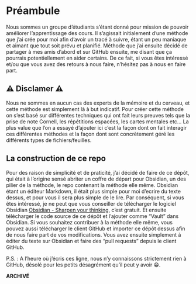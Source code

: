 # Préambule
Nous sommes un groupe d’étudiants s’étant donné pour mission de pouvoir améliorer l’apprentissage des cours. Il s’agissait initialement d’une méthode que j’ai crée pour moi afin d’avoir un tracé à suivre, étant un peu maniaque et aimant que tout soit prévu et planifié. Méthode que j’ai ensuite décidé de partager à mes amis d’abord et sur GitHub ensuite, me disant que ça pourrais potentiellement en aider certains. De ce fait, si vous êtes intéressé et/ou que vous avez des retours à nous faire, n’hésitez pas à nous en faire part.
## ⚠️ Disclamer ⚠️
Nous ne sommes en aucun cas des experts de la mémoire et du cerveau, et cette méthode est simplement là à but indicatif. Pour créer cette méthode on s’est basé sur différentes techniques qui ont fait leurs preuves tels que la prise de note Cornell, les répétitions espacées, les cartes mentales etc… La plus value que l’on a essayé d’ajouter ici c’est la façon dont on fait interagir ces différentes méthodes et la façon dont sont concrètement géré les différents types de fichiers/feuilles. 
## La construction de ce repo
Pour des raison de simplicité et de praticité, j’ai décidé de faire de ce dépôt, qui était à l’origine sensé abriter un coffre de départ pour Obsidian, un des pilier de la méthode, le repo contenant la méthode elle même. Obsidian étant un éditeur Markdown, il était plus simple pour moi d’ecrire du texte dessus, et pour vous il sera plus simple de le lire. Par conséquent, si vous êtes intéressé, je ne peut que vous conseiller de télécharger le logiciel Obsidian [Obsidian - Sharpen your thinking](https://obsidian.md/), c’est gratuit. Et ensuite télécharger le code source de ce dépôt et l’ajouter comme “Vault” dans Obsidian. Si vous souhaitez contribuer à la méthode elle même, vous pouvez aussi télécharger le client GitHub et importer ce dépôt dessus afin de nous faire part de vos modifications. Vous avez ensuite simplement à éditer du texte sur Obsidian et faire des “pull requests” depuis le client GitHub.

P.S. : A l’heure où j’écris ces ligne, nous n’y connaissons strictement rien à GitHub, désolé pour les petits désagrément qu’il peut y avoir 😁.

**ARCHIVÉ**
